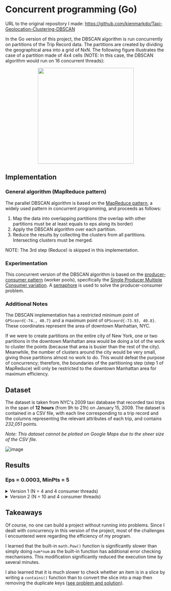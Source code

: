 # Concurrent programming (Go)

URL to the original repository I made: https://github.com/kienmarkdo/Taxi-Geolocation-Clustering-DBSCAN

In the Go version of this project, the DBSCAN algorithm is run concurrently on partitions of the Trip Record data. The partitions are created by dividing the geographical area into a grid of NxN. The following figure illustrates the case of a partition made of 4x4 cells (NOTE: In this case, the DBSCAN algorithm would run on 16 concurrent threads):

<p align="center">
  <img height="300" src="https://user-images.githubusercontent.com/67518620/155905579-7ba41e0f-f315-4c67-a57b-dbd189e8fffc.png">
</p>

## Implementation
### General algorithm (MapReduce pattern)
The parallel DBSCAN algorithm is based on the [MapReduce pattern](https://en.wikipedia.org/wiki/MapReduce), a widely used pattern in concurrent programming, and proceeds as follows:
  1. Map the data into overlapping partitions (the overlap with other partitions must be at least equals to eps along its border)
  2. Apply the DBSCAN algorithm over each partition.
  3. Reduce the results by collecting the clusters from all partitions. Intersecting clusters must be merged.

NOTE: The 3rd step (Reduce) is skipped in this implementation.

### Experimentation
This concurrent version of the DBSCAN algorithm is based on the [producer-consumer pattern](https://en.wikipedia.org/wiki/Producer%E2%80%93consumer_problem) (worker pools), specifically the [Single Producer Multiple Consumer variation](https://betterprogramming.pub/hands-on-go-concurrency-the-producer-consumer-pattern-c42aab4e3bd2). A [semaphore](https://en.wikipedia.org/wiki/Semaphore_(programming)#Producer%E2%80%93consumer_problem) is used to solve the producer-consumer problem.

### Additional Notes
The DBSCAN implementation has a restricted minimum point of `GPScoord{-74., 40.7}` and a maximum point of `GPScoord{-73.93, 40.8}`. These coordinates represent the area of downtown Manhattan, NYC.

If we were to create partitions on the entire city of New York, one or two partitions in the downtown Manhattan area would be doing a lot of the work to cluster the points (because that area is busier than the rest of the city). Meanwhile, the number of clusters around the city would be very small, giving those partitions almost no work to do. This would defeat the purpose of concurrency; therefore, the boundaries of the partitioning step (step 1 of MapReduce) will only be restricted to the downtown Manhattan area for maximum efficiency.

## Dataset
The dataset is taken from NYC's 2009 taxi database that recorded taxi trips in the span of **12 hours** (from 9h to 21h) on January 15, 2009. The dataset is contained in a CSV file, with each line corresponding to a trip record and the columns representing the relevant attributes of each trip, and contains _232,051_ points.

_Note: This dataset cannot be plotted on Google Maps due to the sheer size of the CSV file._

![image](https://user-images.githubusercontent.com/67518620/156251067-9c223a05-01fe-4051-a189-fbc458548c08.png)


## Results
### Eps = 0.0003, MinPts = 5
<!-- NOTE: HTML Scroll Box doesn't work in GitHub markdown so <details> and <summary> are used instead. -->

<!-- ===================================  DETAIL SEPARATOR  =================================== -->
<details>
  <summary>
    Version 1 (N = 4 and 4 consumer threads)
  </summary>
  
```
Number of points: 232050
SW:(40.700000 , -74.000000) 
NE:(40.800000 , -73.930000) 

N = 4 and 4 consumer threads.

Partition   30000000 : [   0,    17]
Partition   20000000 : [   9,   272]
Partition   10000000 : [  12,   540]
Partition   21000000 : [   6,   288]
Partition   31000000 : [   7,   226]
Partition          0 : [  33,  6514]
Partition   11000000 : [  20, 14022]
Partition   22000000 : [  15, 19940]
Partition   32000000 : [  15,  1192]
Partition    3000000 : [   4,  2015]
Partition   13000000 : [  14, 15370]
Partition    2000000 : [  25, 31599]
Partition   33000000 : [  19,  2187]
Partition   23000000 : [  20, 16535]
Partition    1000000 : [  18, 38774]
Partition   12000000 : [   9, 56611]

Execution time: 9.3677512s of 206102 points
Number of CPUs: 8
```
</details>
<!-- ===================================  DETAIL SEPARATOR  =================================== -->
<details>
  <summary>
    Version 2 (N = 10 and 4 consumer threads)
  </summary>
  
```
Number of points: 232050
SW:(40.700000 , -74.000000) 
NE:(40.800000 , -73.930000) 

N = 10 and 4 consumer threads.

Partition          0 : [   1,    31]
Partition   40000000 : [   0,     5]
Partition   20000000 : [   0,     3]
Partition   60000000 : [   0,    11]
Partition   70000000 : [   0,     3]
Partition   80000000 : [   0,     3]
Partition   90000000 : [   0,     0]
Partition   10000000 : [   4,   118]
Partition   50000000 : [   1,    25]
Partition   30000000 : [   0,     3]
Partition   21000000 : [   8,   165]
Partition   41000000 : [   0,    10]
Partition   31000000 : [   3,    80]
Partition   51000000 : [   5,   110]
Partition   71000000 : [   0,    16]
Partition   81000000 : [   0,     3]
Partition   91000000 : [   0,     1]
Partition   61000000 : [   3,    88]
Partition   11000000 : [   9,   876]
Partition    1000000 : [  13,   985]
Partition   32000000 : [   7,   477]
Partition   42000000 : [   0,    14]
Partition   52000000 : [   1,    36]
Partition   62000000 : [   2,    65]
Partition   72000000 : [   1,    41]
Partition   82000000 : [   0,     5]
Partition   92000000 : [   0,     2]
Partition   22000000 : [  10,  2218]
Partition   12000000 : [   9,  3558]
Partition    2000000 : [   6,  5101]
Partition   33000000 : [  13,  1329]
Partition   43000000 : [   0,    11]
Partition   53000000 : [   0,    14]
Partition   63000000 : [   1,    67]
Partition   73000000 : [   1,    18]
Partition   83000000 : [   0,     8]
Partition   93000000 : [   0,    13]
Partition   23000000 : [   5,  4365]
Partition    3000000 : [  12,  5498]
Partition    4000000 : [   6,  6330]
Partition   13000000 : [   2,  8760]
Partition   44000000 : [   3,   892]
Partition   54000000 : [   0,    24]
Partition   64000000 : [   1,    53]
Partition   74000000 : [   3,   102]
Partition   84000000 : [   4,    89]
Partition   94000000 : [   2,    94]
Partition   24000000 : [   5,  8553]
Partition    5000000 : [  11,  4353]
Partition   34000000 : [   5,  6032]
Partition   14000000 : [   2,  9790]
Partition   25000000 : [   1, 10329]
Partition   55000000 : [   7,  1797]
Partition   65000000 : [   4,    74]
Partition   75000000 : [   2,    63]
Partition   85000000 : [   7,   204]
Partition   95000000 : [   4,   122]
Partition   45000000 : [   3,  8902]
Partition    6000000 : [  12,  1312]
Partition   15000000 : [   4, 10764]
Partition   16000000 : [   5,  4340]
Partition   36000000 : [   1,  9388]
Partition   35000000 : [   1, 15660]
Partition   26000000 : [   1, 12393]
Partition   76000000 : [   2,    95]
Partition   86000000 : [   1,    20]
Partition   96000000 : [   3,    77]
Partition    7000000 : [   0,    18]
Partition   56000000 : [   7,  6330]
Partition   66000000 : [   4,  4619]
Partition   46000000 : [   3, 11442]
Partition   17000000 : [   4,  1913]
Partition   37000000 : [   5,  1772]
Partition   47000000 : [   3,  1140]
Partition   77000000 : [   5,  3619]
Partition   87000000 : [   2,    94]
Partition   97000000 : [   0,     2]
Partition    8000000 : [   0,     3]
Partition   18000000 : [   1,    26]
Partition   28000000 : [   4,  3293]
Partition   27000000 : [   7,  5791]
Partition   48000000 : [   1,  1934]
Partition   58000000 : [   2,  1526]
Partition   67000000 : [   2,  6578]
Partition   78000000 : [   7,  1840]
Partition   88000000 : [   3,   127]
Partition   98000000 : [   0,     2]
Partition    9000000 : [   0,     7]
Partition   19000000 : [   0,     4]
Partition   29000000 : [   1,    31]
Partition   38000000 : [   1,  4446]
Partition   39000000 : [   4,  1913]
Partition   59000000 : [   9,   613]
Partition   69000000 : [   4,   684]
Partition   79000000 : [   7,   259]
Partition   89000000 : [   8,   282]
Partition   99000000 : [   2,    56]
Partition   49000000 : [  11,  2481]
Partition   57000000 : [   2,  7967]
Partition   68000000 : [   4,  5688]

Execution time: 2.4269867s of 222488 points
Number of CPUs: 8
```
</details>

## Takeaways
Of course, no one can build a project without running into problems. Since I dealt with concurrency in this version of the project, most of the challenges I encountered were regarding the efficiency of my program. 

I learned that the built-in `math.Pow()` function is significantly slower than simply doing `num*num` as the built-in function has additional error checking mechanisms. This modification significantly reduced the execution time by several minutes. 

I also learned that it is much slower to check whether an item is in a slice by writing a `contains()` function than to convert the slice into a map then removing the duplicate keys ([see problem and solution](https://stackoverflow.com/questions/66643946/how-to-remove-duplicates-strings-or-int-from-slice-in-go)).
